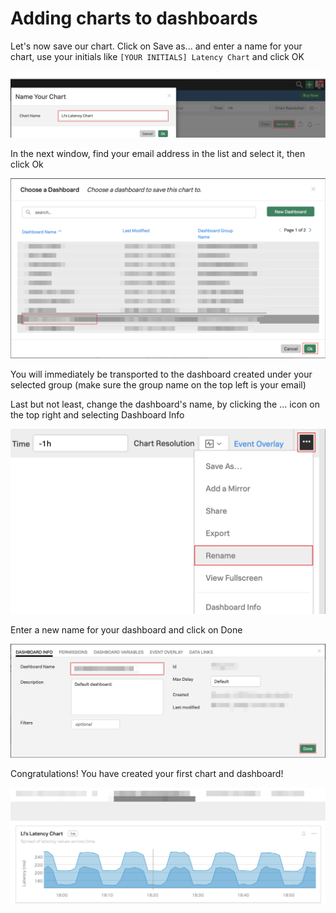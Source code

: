 # Adding charts to dashboards

Let's now save our chart. Click on Save as... and enter a name for your chart, use your initials like `[YOUR INITIALS] Latency Chart` and click OK

![Save Chart](../images/module1/M1-l1-32.png)

In the next window, find your email address in the list and select it, then click Ok

![Choose Dashboard](../images/module1/M1-l1-33.png)

You will immediately be transported to the dashboard created under your selected group (make sure the group name on the top left is your email)

Last but not least, change the dashboard's name, by clicking the ... icon on the top right and selecting Dashboard Info

![Rename Dashboard](../images/module1/M1-l1-34.png)

Enter a new name for your dashboard and click on Done

![Dashboard Info](../images/module1/M1-l1-35.png)

Congratulations! You have created your first chart and dashboard!

![Chart](../images/module1/M1-l1-36.png)
